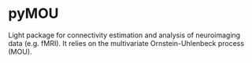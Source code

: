 # pyMOU
Light package for connectivity estimation and analysis of neuroimaging data (e.g. fMRI). It relies on the multivariate Ornstein-Uhlenbeck process (MOU).

